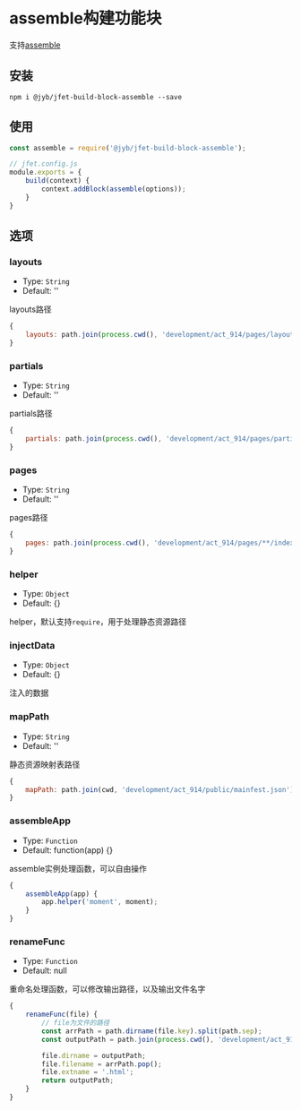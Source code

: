 # assemble构建功能块

支持[assemble](https://github.com/assemble/assemble/)

## 安装

```shell
npm i @jyb/jfet-build-block-assemble --save
```

## 使用

```javascript
const assemble = require('@jyb/jfet-build-block-assemble');

// jfet.config.js
module.exports = {
    build(context) {
        context.addBlock(assemble(options));
    }
}
```

## 选项

### layouts
- Type: `String`
- Default: ''

layouts路径

```javascript
{
    layouts: path.join(process.cwd(), 'development/act_914/pages/layout/*.hbs')
}
```

### partials
- Type: `String`
- Default: ''

partials路径

```javascript
{
    partials: path.join(process.cwd(), 'development/act_914/pages/partials/*.hbs')
}
```

### pages
- Type: `String`
- Default: ''

pages路径

```javascript
{
    pages: path.join(process.cwd(), 'development/act_914/pages/**/index.hbs')
}
```

### helper
- Type: `Object`
- Default: {}

helper，默认支持`require`，用于处理静态资源路径

### injectData
- Type: `Object`
- Default: {}

注入的数据

### mapPath
- Type: `String`
- Default: ''

静态资源映射表路径

```javascript
{
    mapPath: path.join(cwd, 'development/act_914/public/mainfest.json'),
}
```

### assembleApp
- Type: `Function`
- Default: function(app) {}

assemble实例处理函数，可以自由操作

```javascript
{
    assembleApp(app) {
        app.helper('moment', moment);
    }
}
```

### renameFunc
- Type: `Function`
- Default: null

重命名处理函数，可以修改输出路径，以及输出文件名字

```javascript
{
    renameFunc(file) {
        // file为文件的路径
        const arrPath = path.dirname(file.key).split(path.sep);
        const outputPath = path.join(process.cwd(), 'development/act_914/public');

        file.dirname = outputPath;
        file.filename = arrPath.pop();
        file.extname = '.html';
        return outputPath;
    }
}
```